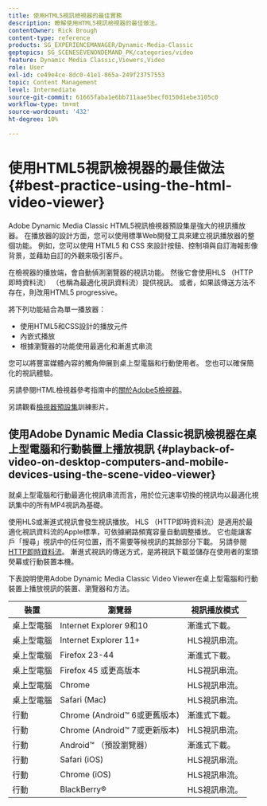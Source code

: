 ```yaml
---
title: 使用HTML5視訊檢視器的最佳實務
description: 瞭解使用HTML5視訊檢視器的最佳做法。
contentOwner: Rick Brough
content-type: reference
products: SG_EXPERIENCEMANAGER/Dynamic-Media-Classic
geptopics: SG_SCENESEVENONDEMAND_PK/categories/video
feature: Dynamic Media Classic,Viewers,Video
role: User
exl-id: ce49e4ce-8dc0-41e1-865a-249f23757553
topic: Content Management
level: Intermediate
source-git-commit: 61665faba1e6bb711aae5becf0150d1ebe3105c0
workflow-type: tm+mt
source-wordcount: '432'
ht-degree: 10%

---
```


# 使用HTML5視訊檢視器的最佳做法{#best-practice-using-the-html-video-viewer}

Adobe Dynamic Media Classic HTML5視訊檢視器預設集是強大的視訊播放器。 在播放器的設計方面，您可以使用標準Web開發工具來建立視訊播放器的整個功能。 例如，您可以使用 HTML5 和 CSS 來設計按鈕、控制項與自訂海報影像背景，並藉助自訂的外觀來吸引客戶。

在檢視器的播放端，會自動偵測瀏覽器的視訊功能。 然後它會使用HLS （HTTP即時資料流） （也稱為最適化視訊資料流）提供視訊。 或者，如果該傳送方法不存在，則改用HTML5 progressive。

將下列功能結合為單一播放器：

* 使用HTML5和CSS設計的播放元件
* 內嵌式播放
* 根據瀏覽器的功能使用最適化和漸進式串流

您可以將豐富媒體內容的觸角伸展到桌上型電腦和行動使用者。 您也可以確保簡化的視訊體驗。

另請參閱HTML檢視器參考指南中的[關於Adobe5檢視器](https://experienceleague.adobe.com/en/docs/dynamic-media-developer-resources/library/viewers-for-aem-assets-only/c-html5-aem-asset-viewers#viewers-for-aem-assets-only)。

另請觀看[檢視器預設集](https://s7d5.scene7.com/s7viewers/html5/VideoViewer.html?videoserverurl=https://s7d5.scene7.com/is/content/&amp;emailurl=https://s7d5.scene7.com/s7/emailFriend&amp;serverUrl=https://s7d5.scene7.com/is/image/&amp;config=Scene7SharedAssets/Universal_HTML5_Video&amp;contenturl=https://s7d5.scene7.com/skins/&amp;asset=S7tutorials/550_viewer-presets_converted%20renamed_Done-AVS)訓練影片。

## 使用Adobe Dynamic Media Classic視訊檢視器在桌上型電腦和行動裝置上播放視訊 {#playback-of-video-on-desktop-computers-and-mobile-devices-using-the-scene-video-viewer}

就桌上型電腦和行動最適化視訊串流而言，用於位元速率切換的視訊均以最適化視訊集中的所有MP4視訊為基礎。

使用HLS或漸進式視訊會發生視訊播放。 HLS （HTTP即時資料流）是適用於最適化視訊資料流的Apple標準，可依據網路頻寬容量自動調整播放。 它也能讓客戶「搜尋」視訊中的任何位置，而不需要等候視訊的其餘部分下載。 另請參閱[HTTP即時資料流](https://developer.apple.com/streaming/)。 漸進式視訊的傳送方式，是將視訊下載並儲存在使用者的案頭熒幕或行動裝置本機。

下表說明使用Adobe Dynamic Media Classic Video Viewer在桌上型電腦和行動裝置上播放視訊的裝置、瀏覽器和方法。

| 裝置 | 瀏覽器 | 視訊播放模式 |
|--- |--- |--- |
| 桌上型電腦 | Internet Explorer 9和10 | 漸進式下載。 |
| 桌上型電腦 | Internet Explorer 11+ | HLS視訊串流。 |
| 桌上型電腦 | Firefox 23-44 | 漸進式下載。 |
| 桌上型電腦 | Firefox 45 或更高版本 | HLS視訊串流。 |
| 桌上型電腦 | Chrome | HLS視訊串流。 |
| 桌上型電腦 | Safari (Mac) | HLS視訊串流。 |
| 行動 | Chrome (Android™ 6或更舊版本) | 漸進式下載。 |
| 行動 | Chrome (Android™ 7或更新版本) | HLS視訊串流。 |
| 行動 | Android™ （預設瀏覽器） | 漸進式下載。 |
| 行動 | Safari (iOS) | HLS視訊串流。 |
| 行動 | Chrome (iOS) | HLS視訊串流。 |
| 行動 | BlackBerry® | HLS視訊串流。 |
